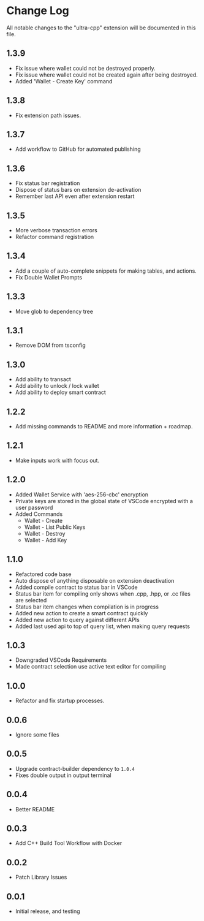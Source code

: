 # Change Log

All notable changes to the "ultra-cpp" extension will be documented in this file.

## 1.3.9

- Fix issue where wallet could not be destroyed properly.
- Fix issue where wallet could not be created again after being destroyed.
- Added 'Wallet - Create Key' command

## 1.3.8

- Fix extension path issues.

## 1.3.7

- Add workflow to GitHub for automated publishing

## 1.3.6

- Fix status bar registration
- Dispose of status bars on extension de-activation
- Remember last API even after extension restart

## 1.3.5

- More verbose transaction errors
- Refactor command registration

## 1.3.4

- Add a couple of auto-complete snippets for making tables, and actions.
- Fix Double Wallet Prompts

## 1.3.3

- Move glob to dependency tree

## 1.3.1

- Remove DOM from tsconfig

## 1.3.0

- Add ability to transact
- Add ability to unlock / lock wallet
- Add ability to deploy smart contract

## 1.2.2

- Add missing commands to README and more information + roadmap.

## 1.2.1

- Make inputs work with focus out.

## 1.2.0

- Added Wallet Service with 'aes-256-cbc' encryption
- Private keys are stored in the global state of VSCode encrypted with a user password
- Added Commands
  - Wallet - Create
  - Wallet - List Public Keys
  - Wallet - Destroy
  - Wallet - Add Key

## 1.1.0

- Refactored code base
- Auto dispose of anything disposable on extension deactivation
- Added compile contract to status bar in VSCode
- Status bar item for compiling only shows when .cpp, .hpp, or .cc files are selected
- Status bar item changes when compilation is in progress
- Added new action to create a smart contract quickly
- Added new action to query against different APIs
- Added last used api to top of query list, when making query requests

## 1.0.3

- Downgraded VSCode Requirements
- Made contract selection use active text editor for compiling

## 1.0.0

- Refactor and fix startup processes.

## 0.0.6

- Ignore some files

## 0.0.5

- Upgrade contract-builder dependency to `1.0.4`
- Fixes double output in output terminal

## 0.0.4

- Better README

## 0.0.3

- Add C++ Build Tool Workflow with Docker

## 0.0.2

- Patch Library Issues

## 0.0.1

- Initial release, and testing